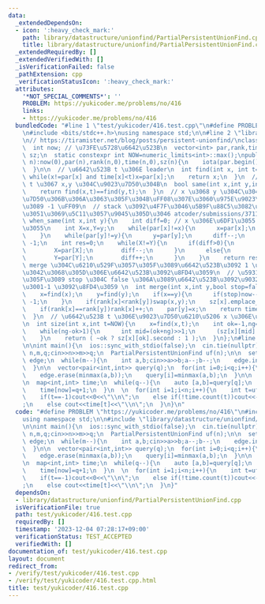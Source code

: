 ```yaml
---
data:
  _extendedDependsOn:
  - icon: ':heavy_check_mark:'
    path: library/datastructure/unionfind/PartialPersistentUnionFind.cpp
    title: library/datastructure/unionfind/PartialPersistentUnionFind.cpp
  _extendedRequiredBy: []
  _extendedVerifiedWith: []
  _isVerificationFailed: false
  _pathExtension: cpp
  _verificationStatusIcon: ':heavy_check_mark:'
  attributes:
    '*NOT_SPECIAL_COMMENTS*': ''
    PROBLEM: https://yukicoder.me/problems/no/416
    links:
    - https://yukicoder.me/problems/no/416
  bundledCode: "#line 1 \"test/yukicoder/416.test.cpp\"\n#define PROBLEM \"https://yukicoder.me/problems/no/416\"\
    \n#include <bits/stdc++.h>\nusing namespace std;\n\n#line 2 \"library/datastructure/unionfind/PartialPersistentUnionFind.cpp\"\
    \n// https://tiramister.net/blog/posts/persistent-unionfind/\nclass PartialPersistentUnionFind{\n\
    \  int now; // \u73FE\u5728\u6642\u523B\n  vector<int> par,rank,time;\n  vector<vector<pair<int,int>>>\
    \ sz;\n  static constexpr int NOW=numeric_limits<int>::max();\npublic:\n  PartialPersistentUnionFind(int\
    \ n):now(0),par(n),rank(n,0),time(n,0),sz(n){\n    iota(par.begin(),par.end(),0);\n\
    \  }\n\n  // \u6642\u523B t \u306E leader\n  int find(int x, int t=NOW){\n   \
    \ while(x!=par[x] and time[x]<t)x=par[x];\n    return x;\n  }\n  // \u6642\u523B\
    \ t \u3067 x,y \u304C\u9023\u7D50\u304B\n  bool same(int x,int y,int t=NOW){\n\
    \    return find(x,t)==find(y,t);\n  }\n  // x \u3068 y \u304C\u3044\u3064\u9023\
    \u7D50\u306B\u306A\u3063\u305F\u304B\uFF08\u307E\u3060\u975E\u9023\u7D50\u306A\
    \u3089 -1 \uFF09\n  // stack \u3092\u4F7F\u3046\u5B9F\u88C5\u3082\u8003\u3048\u305F\
    \u3051\u3069\u5C11\u3057\u9045\u305D\u3046 atcoder/submissions/37116694\n  int\
    \ when_same(int x,int y){\n    int diff=0; // x \u306E\u6DF1\u3055 - y \u306E\u6DF1\
    \u3055\n    int X=x,Y=y;\n    while(par[x]!=x){\n      x=par[x];\n      diff++;\n\
    \    }\n    while(par[y]!=y){\n      y=par[y];\n      diff--;\n    }\n    if(x!=y)return\
    \ -1;\n    int res=0;\n    while(X!=Y){\n      if(diff>0){\n        res=max(res,time[X]);\n\
    \        X=par[X];\n        diff--;\n      }\n      else{\n        res=max(res,time[Y]);\n\
    \        Y=par[Y];\n        diff++;\n      }\n    }\n    return res;\n  }\n  //\
    \ merge \u304C\u6210\u529F\u3057\u305F\u3089\u6642\u523B\u3092 1 \u9032\u3081\u305F\
    \u3042\u3068\u305D\u306E\u6642\u523B\u3092\u8FD4\u3059\n  // \u5931\u6557\u3057\
    \u305F\u3089 stop \u304C false \u306A\u3089\u6642\u523B\u3092\u9032\u3081\u3066\
    \u3001-1 \u3092\u8FD4\u3059 \n  int merge(int x,int y,bool stop=false){\n    now++;\n\
    \    x=find(x);\n    y=find(y);\n    if(x==y){\n      if(stop)now--;\n      return\
    \ -1;\n    }\n    if(rank[x]<rank[y])swap(x,y);\n    sz[x].emplace_back(now, size(x)+size(y));\n\
    \    if(rank[x]==rank[y])rank[x]++;\n    par[y]=x;\n    return time[y]=now;\n\
    \  }\n  // \u6642\u523B t \u306E\u9023\u7D50\u6210\u5206 x \u306E\u30B5\u30A4\u30BA\
    \n  int size(int x,int t=NOW){\n    x=find(x,t);\n    int ok=-1,ng=sz[x].size();\n\
    \    while(ng-ok>1){\n      int mid=(ok+ng)>>1;\n      (sz[x][mid].first <= t?ok:ng)=mid;\n\
    \    }\n    return ( ~ok ? sz[x][ok].second : 1 );\n  }\n};\n#line 6 \"test/yukicoder/416.test.cpp\"\
    \n\nint main(){\n  ios::sync_with_stdio(false);\n  cin.tie(nullptr);\n\n  int\
    \ n,m,q;cin>>n>>m>>q;\n  PartialPersistentUnionFind uf(n);\n\n  set<pair<int,int>>\
    \ edge;\n  while(m--){\n    int a,b;cin>>a>>b;a--;b--;\n    edge.insert(minmax(a,b));\n\
    \  }\n\n  vector<pair<int,int>> query(q);\n  for(int i=0;i<q;i++){\n    int a,b;cin>>a>>b;a--;b--;\n\
    \    edge.erase(minmax(a,b));\n    query[i]=minmax(a,b);\n  }\n\n  for(const auto&[a,b]:edge)uf.merge(a,b);\n\
    \n  map<int,int> time;\n  while(q--){\n    auto [a,b]=query[q];\n    int now=uf.merge(a,b);\n\
    \    time[now]=q+1;\n  }\n  \n  for(int i=1;i<n;i++){\n    int t=uf.when_same(0,i);\n\
    \    if(t==-1)cout<<0<<\"\\n\";\n    else if(!time.count(t))cout<<-1<<\"\\n\"\
    ;\n    else cout<<time[t]<<\"\\n\";\n  }\n}\n"
  code: "#define PROBLEM \"https://yukicoder.me/problems/no/416\"\n#include <bits/stdc++.h>\n\
    using namespace std;\n\n#include \"library/datastructure/unionfind/PartialPersistentUnionFind.cpp\"\
    \n\nint main(){\n  ios::sync_with_stdio(false);\n  cin.tie(nullptr);\n\n  int\
    \ n,m,q;cin>>n>>m>>q;\n  PartialPersistentUnionFind uf(n);\n\n  set<pair<int,int>>\
    \ edge;\n  while(m--){\n    int a,b;cin>>a>>b;a--;b--;\n    edge.insert(minmax(a,b));\n\
    \  }\n\n  vector<pair<int,int>> query(q);\n  for(int i=0;i<q;i++){\n    int a,b;cin>>a>>b;a--;b--;\n\
    \    edge.erase(minmax(a,b));\n    query[i]=minmax(a,b);\n  }\n\n  for(const auto&[a,b]:edge)uf.merge(a,b);\n\
    \n  map<int,int> time;\n  while(q--){\n    auto [a,b]=query[q];\n    int now=uf.merge(a,b);\n\
    \    time[now]=q+1;\n  }\n  \n  for(int i=1;i<n;i++){\n    int t=uf.when_same(0,i);\n\
    \    if(t==-1)cout<<0<<\"\\n\";\n    else if(!time.count(t))cout<<-1<<\"\\n\"\
    ;\n    else cout<<time[t]<<\"\\n\";\n  }\n}"
  dependsOn:
  - library/datastructure/unionfind/PartialPersistentUnionFind.cpp
  isVerificationFile: true
  path: test/yukicoder/416.test.cpp
  requiredBy: []
  timestamp: '2023-12-04 07:28:17+09:00'
  verificationStatus: TEST_ACCEPTED
  verifiedWith: []
documentation_of: test/yukicoder/416.test.cpp
layout: document
redirect_from:
- /verify/test/yukicoder/416.test.cpp
- /verify/test/yukicoder/416.test.cpp.html
title: test/yukicoder/416.test.cpp
---
```

